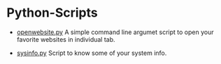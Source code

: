 # Python-Scripts

  * <p><a href="/openwebsite.py">openwebsite.py</a>  A simple command line argumet script to open your favorite websites in individual tab.</p>
  * <p><a href="/sysinfo.py">sysinfo.py</a>  Script to know some of your system info.</p>
